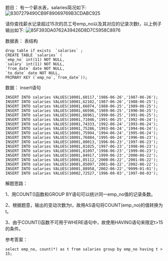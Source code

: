 题目：
有一个薪水表，salaries简况如下:
![8307279490CB9F89069769B3CDABC925](https://gitee.com/bruce_qiq/picture/raw/master/2021-9-21/1632230945628-8307279490CB9F89069769B3CDABC925.png)

请你查找薪水记录超过15次的员工号emp_no以及其对应的记录次数t，以上例子输出如下:
![85F393DA0762A39426D8D7C5958C8976](https://gitee.com/bruce_qiq/picture/raw/master/2021-9-21/1632230954530-85F393DA0762A39426D8D7C5958C8976.png)

数据表：
表结构
```mysql
drop table if exists  `salaries` ; 
CREATE TABLE `salaries` (
`emp_no` int(11) NOT NULL,
`salary` int(11) NOT NULL,
`from_date` date NOT NULL,
`to_date` date NOT NULL,
PRIMARY KEY (`emp_no`,`from_date`));
```

数据：
insert语句
```mysql
INSERT INTO salaries VALUES(10001,60117,'1986-06-26','1987-06-26');
INSERT INTO salaries VALUES(10001,62102,'1987-06-26','1988-06-25');
INSERT INTO salaries VALUES(10001,66074,'1988-06-25','1989-06-25');
INSERT INTO salaries VALUES(10001,66596,'1989-06-25','1990-06-25');
INSERT INTO salaries VALUES(10001,66961,'1990-06-25','1991-06-25');
INSERT INTO salaries VALUES(10001,71046,'1991-06-25','1992-06-24');
INSERT INTO salaries VALUES(10001,74333,'1992-06-24','1993-06-24');
INSERT INTO salaries VALUES(10001,75286,'1993-06-24','1994-06-24');
INSERT INTO salaries VALUES(10001,75994,'1994-06-24','1995-06-24');
INSERT INTO salaries VALUES(10001,76884,'1995-06-24','1996-06-23');
INSERT INTO salaries VALUES(10001,80013,'1996-06-23','1997-06-23');
INSERT INTO salaries VALUES(10001,81025,'1997-06-23','1998-06-23');
INSERT INTO salaries VALUES(10001,81097,'1998-06-23','1999-06-23');
INSERT INTO salaries VALUES(10001,84917,'1999-06-23','2000-06-22');
INSERT INTO salaries VALUES(10001,85112,'2000-06-22','2001-06-22');
INSERT INTO salaries VALUES(10001,85097,'2001-06-22','2002-06-22');
INSERT INTO salaries VALUES(10001,88958,'2002-06-22','9999-01-01');
INSERT INTO salaries VALUES(10002,72527,'1996-08-03','1997-08-03');
```

解题思路：

1、用COUNT()函数和GROUP BY语句可以统计同一emp_no值的记录条数。

2、根据题意，输出的变动次数为t，故用AS语句将COUNT(emp_no)的值转换为t。

3、由于COUNT()函数不可用于WHERE语句中，故使用HAVING语句来限定t>15的条件。

参考答案：

```mysql
select emp_no, count(*) as t from salaries group by emp_no having t > 15;
```